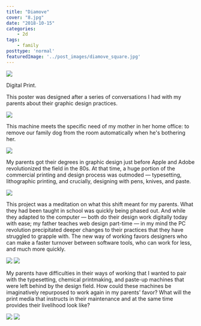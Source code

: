 ```yaml
---
title: "Diamove"
cover: "8.jpg"
date: "2018-10-15"
categories:
    - 2d
tags:
    - family
posttype: 'normal'
featuredImage: '../post_images/diamove_square.jpg'
---
```


<img src="../post_images/diamove/diamove_poster.jpg">

Digital Print.

This poster was designed after a series of conversations I had with my parents about their
graphic design practices.

<img src="../post_images/diamove/machine_sketch.png">

This machine meets the specific need of my mother in her home office: to remove our family dog from the room automatically when he's bothering her.

<img src="../post_images/diamove/bookswaxer_diagram.png">

My parents got their degrees in graphic design just before Apple and Adobe revolutionized the field in the 80s. At that time, a huge portion of the commercial printing and design process was outmoded — typesetting, lithographic printing, and crucially, designing with pens, knives, and paste.

<img src="../post_images/diamove/katana_desk_diagram.png">

This project was a meditation on what this shift meant for my parents. What they had been taught in school was quickly being phased out. And while they adapted to the computer — both do their design work digitally today with ease; my father teaches web design part-time — in my mind the PC revolution precipitated deeper changes to their practices that they have struggled to grapple with. The new way of working favors designers who can make a faster turnover between software tools, who can work for less, and much more quickly.

<img src="../post_images/diamove/proportion_wheel_plan.png">
<img src="../post_images/diamove/proportion_wheel_interface.png">

My parents have difficulties in their ways of working that I wanted to pair with the typesetting, chemical printmaking, and paste-up machines that were left behind by the design field. How could these machines be imaginatively repurposed to work again in my parents' favor? What will the print media that instructs in their maintenance and at the same time provides their livelihood look like?

<img src="../post_images/diamove/enlarger_sketch.png">
<img src="../post_images/diamove/french_curves.png">

